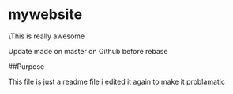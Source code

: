 # mywebsite
\This is really awesome


Update made on master on Github before rebase

##Purpose

This file is just a readme file
i edited it again to make it problamatic
